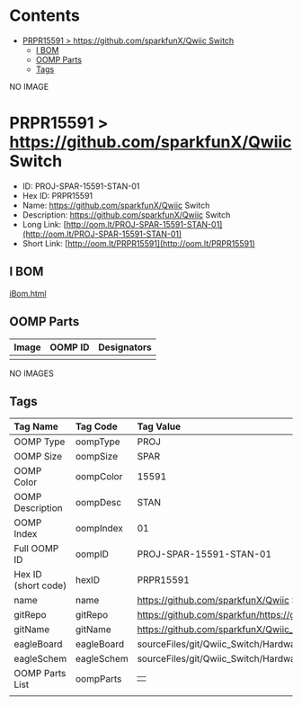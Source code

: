 



Contents
========

* [PRPR15591 > https://github.com/sparkfunX/Qwiic Switch](#prpr15591--httpsgithubcomsparkfunxqwiic-switch)
	* [I BOM](#i-bom)
	* [OOMP Parts](#oomp-parts)
	* [Tags](#tags)
  
NO IMAGE  
# PRPR15591 > https://github.com/sparkfunX/Qwiic Switch

- ID: PROJ-SPAR-15591-STAN-01
- Hex ID: PRPR15591
- Name: https://github.com/sparkfunX/Qwiic Switch
- Description: https://github.com/sparkfunX/Qwiic Switch
- Long Link: [http://oom.lt/PROJ-SPAR-15591-STAN-01](http://oom.lt/PROJ-SPAR-15591-STAN-01)
- Short Link: [http://oom.lt/PRPR15591](http://oom.lt/PRPR15591)

## I BOM
  
[iBom.html](https://htmlpreview.github.io/?https://github.com/oomlout/oomlout_OOMP_projects/blob/main/PROJ/SPAR/15591/STAN/01ibom.html)
## OOMP Parts
  

|Image|OOMP ID|Designators|
| :--- | :--- | :--- |
||||
  
NO IMAGES  
## Tags
  

|Tag Name|Tag Code|Tag Value|
| :--- | :--- | :--- |
|OOMP Type|oompType|PROJ|
|OOMP Size|oompSize|SPAR|
|OOMP Color|oompColor|15591|
|OOMP Description|oompDesc|STAN|
|OOMP Index|oompIndex|01|
|Full OOMP ID|oompID|PROJ-SPAR-15591-STAN-01|
|Hex ID (short code)|hexID|PRPR15591|
|name|name|https://github.com/sparkfunX/Qwiic Switch|
|gitRepo|gitRepo|https://github.com/sparkfun/https://github.com/sparkfunX/Qwiic_Switch|
|gitName|gitName|https://github.com/sparkfunX/Qwiic_Switch|
|eagleBoard|eagleBoard|sourceFiles/git/Qwiic_Switch/Hardware/Qwiic_Switch.brd|
|eagleSchem|eagleSchem|sourceFiles/git/Qwiic_Switch/Hardware/Qwiic_Switch.sch|
|OOMP Parts List|oompParts|<table><tr><td></td></tr></table>|
||||
